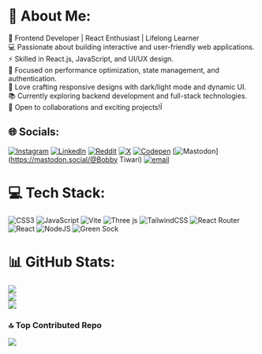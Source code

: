 # 💫 About Me:
🚀 Frontend Developer | React Enthusiast | Lifelong Learner<br>💻 Passionate about building interactive and user-friendly web applications.<br>⚡ Skilled in React.js, JavaScript, and UI/UX design.<br>🔑 Focused on performance optimization, state management, and authentication.<br>🎨 Love crafting responsive designs with dark/light mode and dynamic UI.<br>📚 Currently exploring backend development and full-stack technologies.<br>🎯 Open to collaborations and exciting projects!Ï


## 🌐 Socials:
[![Instagram](https://img.shields.io/badge/Instagram-%23E4405F.svg?logo=Instagram&logoColor=white)](https://instagram.com/__asius_) [![LinkedIn](https://img.shields.io/badge/LinkedIn-%230077B5.svg?logo=linkedin&logoColor=white)](https://linkedin.com/in/https://www.linkedin.com/in/bobby09/) [![Reddit](https://img.shields.io/badge/Reddit-%23FF4500.svg?logo=Reddit&logoColor=white)](https://reddit.com/user/_asius) [![X](https://img.shields.io/badge/X-black.svg?logo=X&logoColor=white)](https://x.com/_asius) [![Codepen](https://img.shields.io/badge/Codepen-000000?logo=codepen&logoColor=white)](https://codepen.io/asius09) [![Mastodon](https://img.shields.io/badge/-MASTODON-%232B90D9?logo=mastodon&logoColor=white)](https://mastodon.social/@Bobby Tiwari) [![email](https://img.shields.io/badge/Email-D14836?logo=gmail&logoColor=white)](mailto:itsmeasius@gmail.com) 

# 💻 Tech Stack:
![CSS3](https://img.shields.io/badge/css3-%231572B6.svg?style=for-the-badge&logo=css3&logoColor=white) ![JavaScript](https://img.shields.io/badge/javascript-%23323330.svg?style=for-the-badge&logo=javascript&logoColor=%23F7DF1E) ![Vite](https://img.shields.io/badge/vite-%23646CFF.svg?style=for-the-badge&logo=vite&logoColor=white) ![Three js](https://img.shields.io/badge/threejs-black?style=for-the-badge&logo=three.js&logoColor=white) ![TailwindCSS](https://img.shields.io/badge/tailwindcss-%2338B2AC.svg?style=for-the-badge&logo=tailwind-css&logoColor=white) ![React Router](https://img.shields.io/badge/React_Router-CA4245?style=for-the-badge&logo=react-router&logoColor=white) ![React](https://img.shields.io/badge/react-%2320232a.svg?style=for-the-badge&logo=react&logoColor=%2361DAFB) ![NodeJS](https://img.shields.io/badge/node.js-6DA55F?style=for-the-badge&logo=node.js&logoColor=white) ![Green Sock](https://img.shields.io/badge/green%20sock-88CE02?style=for-the-badge&logo=greensock&logoColor=white)
# 📊 GitHub Stats:
![](https://github-readme-stats.vercel.app/api?username=asius09&theme=github_dark_dimmed&hide_border=true&include_all_commits=true&count_private=true)<br/>
![](https://nirzak-streak-stats.vercel.app/?user=asius09&theme=github_dark_dimmed&hide_border=true)<br/>
![](https://github-readme-stats.vercel.app/api/top-langs/?username=asius09&theme=github_dark_dimmed&hide_border=true&include_all_commits=true&count_private=true&layout=compact)

### 🔝 Top Contributed Repo
![](https://github-contributor-stats.vercel.app/api?username=asius09&limit=5&theme=dark&combine_all_yearly_contributions=true)

<!-- Proudly created with GPRM ( https://gprm.itsvg.in ) -->
